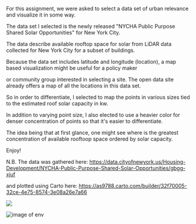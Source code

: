 
For this assignment, we were asked to select a data set of urban relevance and visualize it in some way. 

The data set I selected is the newly released "NYCHA Public Purpose Shared Solar Opportunities" for New York City. 

The data describe available rooftop space for solar from LiDAR data collected for New York City for a subset of buildings. 

Because the data set includes latitude and longitude (location), a map based visualization might be useful for a policy maker 

or community group interested in selecting a site. The open data site already offers a map of all the locations in this data set. 

So in order to differentiate, I selected to map the points in various sizes tied to the estimated roof solar capacity in kw. 

In addition to varying point size, I also elected to use a heavier color for denser concentration of points so that it's easier to differentiate. 

The idea being that at first glance, one might see where is the greatest concentration of available rooftoop space ordered by solar capacity. 

Enjoy! 

N.B. The data was gathered here: https://data.cityofnewyork.us/Housing-Development/NYCHA-Public-Purpose-Shared-Solar-Opportunities/gbgg-xjuf

and plotted using Carto here: https://as9788.carto.com/builder/32f70005-32ce-4e75-8574-3e08a26e7a66


[<img src="https://as9788.carto.com/builder/32f70005-32ce-4e75-8574-3e08a26e7a66">](https://as9788.carto.com/builder/32f70005-32ce-4e75-8574-3e08a26e7a66)

![image of env](https://github.com/coffee1league/PUI2017_as9788/blob/master/HW8_as9788/solar_nycha_data_map.png)
